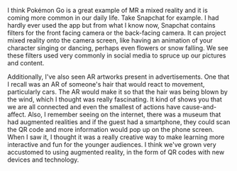 I think Pokémon Go is a great example of MR a mixed reality and it is coming more common in our daily life. Take Snapchat for example. I had hardly ever used the app but from what I know now, Snapchat contains filters for the front facing camera or the back-facing camera. It can project mixed reality onto the camera screen, like having an animation of your character singing or dancing, perhaps even flowers or snow falling. We see these filters used very commonly in social media to spruce up our pictures and content. 

Additionally, I've also seen AR artworks present in advertisements. One that I recall was an AR of someone's hair that would react to movement, particularly cars. 
The AR would make it so that the hair was being blown by the wind, which I thought was really fascinating. It kind of shows you that we are all connected and even the smallest of actions have cause-and-affect. Also, I remember seeing on the internet, there was a museum that had augmented realities and if the guest had a smartphone, they could scan the QR code and more information would pop up on the phone screen. When I saw it, I thought it was a really creative way to make learning more interactive and fun for the younger audiences. I think we've grown very accustomed to using augmented reality, in the form of QR codes with new devices and technology.
